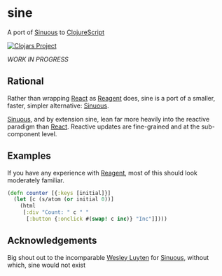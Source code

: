 # sine

A port of [Sinuous](https://github.com/luwes/sinuous) to [ClojureScript](http://github.com/clojure/clojurescript)

[![Clojars Project](http://clojars.org/sine/latest-version.svg)](http://clojars.org/sine)

*WORK IN PROGRESS*

## Rational

Rather than wrapping [React](http://facebook.github.io/react/) as [Reagent](https://github.com/reagent-project/reagent) does, sine is a port of a smaller, faster, simpler alternative: [Sinuous](https://github.com/luwes/sinuous).

[Sinuous](https://github.com/luwes/sinuous), and by extension sine, lean far more heavily into the reactive paradigm than [React](http://facebook.github.io/react/). Reactive updates are fine-grained and at the sub-component level.

## Examples

If you have any experience with [Reagent](https://github.com/reagent-project/reagent), most of this should look moderately familiar.

```clj
(defn counter [{:keys [initial]}]
  (let [c (s/atom (or initial 0))]
    (html
     [:div "Count: " c " "
      [:button {:onclick #(swap! c inc)} "Inc"]])))
```

## Acknowledgements

Big shout out to the incomparable [Wesley Luyten](https://github.com/luwes) for [Sinuous](https://github.com/luwes/sinuous), without which, sine would not exist
